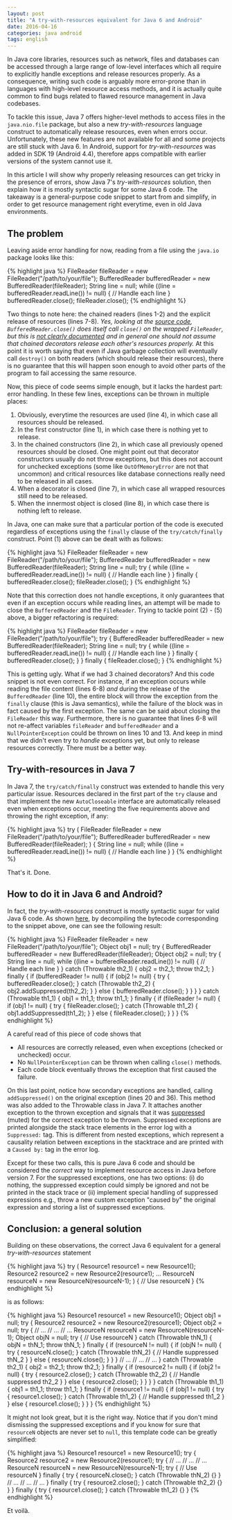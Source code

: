 ```yaml
---
layout: post
title: "A try-with-resources equivalent for Java 6 and Android"
date: 2016-04-16
categories: java android
tags: english
---
```

In Java core libraries, resources such as network, files and databases can be accessed through a large range of low-level interfaces which all require to explicitly handle exceptions and release resources properly.
As a consequence, writing such code is arguably more error-prone than in languages with high-level resource access methods, and it is actually quite common to find bugs related to flawed resource management in Java codebases.

To tackle this issue, Java 7 offers higher-level methods to access files in the `java.nio.file` package, but also a new *try-with-resources* language construct to automatically release resources, even when errors occur.
Unfortunately, these new features are not available for all and some projects are still stuck with Java 6.
In Android, support for *try-with-resources* was added in SDK 19 (Android 4.4), therefore apps compatible with earlier versions of the system cannot use it.

In this article I will show why properly releasing resources can get tricky in the presence of errors, show Java 7's *try-with-resources* solution, then explain how it is mostly syntactic sugar for some Java 6 code.
The takeaway is a general-purpose code snippet to start from and simplify, in order to get resource management right everytime, even in old Java environments.

<!--more-->

## The problem

Leaving aside error handling for now, reading from a file using the `java.io` package looks like this:

{% highlight java %}
FileReader fileReader = new FileReader("/path/to/your/file");
BufferedReader bufferedReader = new BufferedReader(fileReader);
String line = null;
while ((line = bufferedReader.readLine()) != null) {
    // Handle each line
}
bufferedReader.close();
fileReader.close();
{% endhighlight %}

Two things to note here: the chained readers (lines 1-2) and the explicit release of resources (lines 7-8).
*Yes, looking at the [source code](http://grepcode.com/file/repository.grepcode.com/java/root/jdk/openjdk/8u40-b25/java/io/BufferedReader.java?av=f#525), `BufferedReader.close()` does itself call `close()` on the wrapped `FileReader`, but this is [not clearly documented](https://docs.oracle.com/javase/8/docs/api/java/io/BufferedReader.html#close--) and in general one should not assume that chained decorators release each other's resources properly.*
At this point it is worth saying that even if Java garbage collection will eventually call `destroy()` on both readers (which should release their resources), there is no guarantee that this will happen soon enough to avoid other parts of the program to fail accessing the same resource.

Now, this piece of code seems simple enough, but it lacks the hardest part: error handling.
In these few lines, exceptions can be thrown in multiple places:

1. Obviously, everytime the resources are used (line 4), in which case all resources should be released.
2. In the first constructor (line 1), in which case there is nothing yet to release.
3. In the chained constructors (line 2), in which case all previously opened resources should be closed. One might point out that decorator constructors usually do not throw exceptions, but this does not account for unchecked exceptions (some like `OutOfMemoryError` are not that uncommon) and critical resources like database connections really need to be released in all cases.
4. When a decorator is closed (line 7), in which case all wrapped resources still need to be released.
5. When the innermost object is closed (line 8), in which case there is nothing left to release.

In Java, one can make sure that a particular portion of the code is executed regardless of exceptions using the `finally` clause of the `try/catch/finally` construct. Point (1) above can be dealt with as follows:

{% highlight java %}
FileReader fileReader = new FileReader("/path/to/your/file");
BufferedReader bufferedReader = new BufferedReader(fileReader);
String line = null;
try {
    while ((line = bufferedReader.readLine()) != null) {
        // Handle each line
    }
} finally {
    bufferedReader.close();
    fileReader.close();
}
{% endhighlight %}

Note that this correction does not handle exceptions, it only guarantees that even if an exception occurs while reading lines, an attempt will be made to close the `BufferedReader` and the `FileReader`.
Trying to tackle point (2) - (5) above, a bigger refactoring is required:

{% highlight java %}
FileReader fileReader = new FileReader("/path/to/your/file");
try {
    BufferedReader bufferedReader = new BufferedReader(fileReader);
    String line = null;
    try {
        while ((line = bufferedReader.readLine()) != null) {
            // Handle each line
        }
    } finally {
        bufferedReader.close();
    }
} finally {
    fileReader.close();
}
{% endhighlight %}

This is getting ugly.
What if we had 3 chained decorators? And this code snippet is not even correct.
For instance, if an exception occurs while reading the file content (lines 6-8) *and* during the release of the `BufferedReader` (line 10), the entire block will throw the exception from the `finally` clause (this is Java semantics), while the failure of the block was in fact caused by the first exception.
The same can be said about closing the `FileReader` this way.
Furthermore, there is no guarantee that lines 6-8 will not re-affect variables `fileReader` and `bufferedReader` and a `NullPointerException` could be thrown on lines 10 and 13.
And keep in mind that we didn't even try to *handle* exceptions yet, but only to release resources correctly.
There must be a better way.


## Try-with-resources in Java 7

In Java 7, the `try/catch/finally` construct was extended to handle this very particular issue.
Resources declared in the first part of the `try` clause and that implement the new `AutoCloseable` interface are automatically released even when exceptions occur, meeting the five requirements above and throwing the right exception, if any:

{% highlight java %}
try (
    FileReader fileReader = new FileReader("/path/to/your/file");
    BufferedReader bufferedReader = new BufferedReader(fileReader);
) {
    String line = null;
    while ((line = bufferedReader.readLine()) != null) {
        // Handle each line
    }
}
{% endhighlight %}

That's it.
Done.


## How to do it in Java 6 and Android?

In fact, the *try-with-resources* construct is mostly syntactic sugar for valid Java 6 code.
As shown [here](http://www.oracle.com/technetwork/articles/java/trywithresources-401775.html), by decompiling the bytecode corresponding to the snippet above, one can see the following result:

{% highlight java %}
FileReader fileReader = new FileReader("/path/to/your/file");
Object obj1 = null;
try {
    BufferedReader bufferedReader = new BufferedReader(fileReader);
    Object obj2 = null;
    try {
        String line = null;
        while ((line = bufferedReader.readLine()) != null) {
            // Handle each line
        }
    } catch (Throwable th2_1) {
        obj2 = th2_1;
        throw th2_1;
    } finally {
        if (bufferedReader != null) {
            if (obj2 != null) {
                try {
                    bufferedReader.close();
                } catch (Throwable th2_2) {
                    obj2.addSuppressed(th2_2);
                }
            } else {
                bufferedReader.close();
            }
        }
    }
} catch (Throwable th1_1) {
    obj1 = th1_1;
    throw th1_1;
} finally {
    if (fileReader != null) {
        if (obj1 != null) {
            try {
                fileReader.close();
            } catch (Throwable th1_2) {
                obj1.addSuppressed(th1_2);
            }
        } else {
            fileReader.close();
        }
    }
}
{% endhighlight %}

A careful read of this piece of code shows that

- All resources are correctly released, even when exceptions (checked or unchecked) occur.
- No `NullPointerException` can be thrown when calling `close()` methods.
- Each code block eventually throws the exception that first caused the failure.

On this last point, notice how secondary exceptions are handled, calling `addSuppressed()` on the original exception (lines 20 and 36).
This method was also added to the Throwable class in Java 7.
It attaches another exception to the thrown exception and signals that it was [suppressed](https://docs.oracle.com/javase/tutorial/essential/exceptions/tryResourceClose.html#suppressed-exceptions) (muted) for the correct exception to be thrown.
Suppressed exceptions are printed alongside the stack trace elements in the error log with a `Suppressed:` tag.
This is different from nested exceptions, which represent a causality relation between exceptions in the stacktrace and are printed with a `Caused by:` tag in the error log.

Except for these two calls, this is pure Java 6 code and should be considered the *correct* way to implement resource access in Java before version 7.
For the suppressed exceptions, one has two options: (i) do nothing, the suppressed exception could simply be ignored and not be printed in the stack trace or (ii) implement special handling of suppressed expressions e.g., throw a new custom exception "caused by" the original expression and storing a list of suppressed exceptions.


## Conclusion: a general solution

Building on these observations, the correct Java 6 equivalent for a general *try-with-resources* statement

{% highlight java %}
try (
    Resource1 resource1 = new Resource1();
    Resource2 resource2 = new Resource2(resource1);
    ...
    ResourceN resourceN = new ResourceN(resourceN-1);
) {
    // Use resourceN
}
{% endhighlight %}

is as follows:

{% highlight java %}
Resource1 resource1 = new Resource1();
Object obj1 = null;
try {
    Resource2 resource2 = new Resource2(resource1);
    Object obj2 = null;
    try {
        // ...
         // ...
          // ...
            ResourceN resourceN = new ResourceN(resourceN-1);
            Object objN = null;
            try {
                // Use resourceN
            } catch (Throwable thN_1) {
                objN = thN_1;
                throw thN_1;
            } finally {
                if (resourceN != null) {
                    if (objN != null) {
                        try {
                            resourceN.close();
                        } catch (Throwable thN_2) {
                            // Handle suppressed thN_2
                        }
                    } else {
                        resourceN.close();
                    }
                }
            }
          // ...
         // ...
        // ...
    } catch (Throwable th2_1) {
        obj2 = th2_1;
        throw th2_1;
    } finally {
        if (resource2 != null) {
            if (obj2 != null) {
                try {
                    resource2.close();
                } catch (Throwable th2_2) {
                    // Handle suppressed th2_2
                }
            } else {
                resource2.close();
            }
        }
    }
} catch (Throwable th1_1) {
    obj1 = th1_1;
    throw th1_1;
} finally {
    if (resource1 != null) {
        if (obj1 != null) {
            try {
                resource1.close();
            } catch (Throwable th1_2) {
                // Handle suppressed th1_2
            }
        } else {
            resource1.close();
        }
    }
}
{% endhighlight %}

It might not look great, but it is the right way.
Notice that if you don't mind dismissing the suppressed exceptions and if you know for sure that `resourceN` objects are never set to `null`, this template code can be greatly simplified:

{% highlight java %}
Resource1 resource1 = new Resource1();
try {
    Resource2 resource2 = new Resource2(resource1);
    try {
        // ...
         // ...
          // ...
            ResourceN resourceN = new ResourceN(resourceN-1);
            try {
                // Use resourceN
            } finally {
                try { resourceN.close(); } catch (Throwable thN_2) {}
            }
          // ...
         // ...
        // ...
    } finally {
        try { resource2.close(); } catch (Throwable th2_2) {}
    }
} finally {
    try { resource1.close(); } catch (Throwable th1_2) {}
}
{% endhighlight %}

Et voilà.
